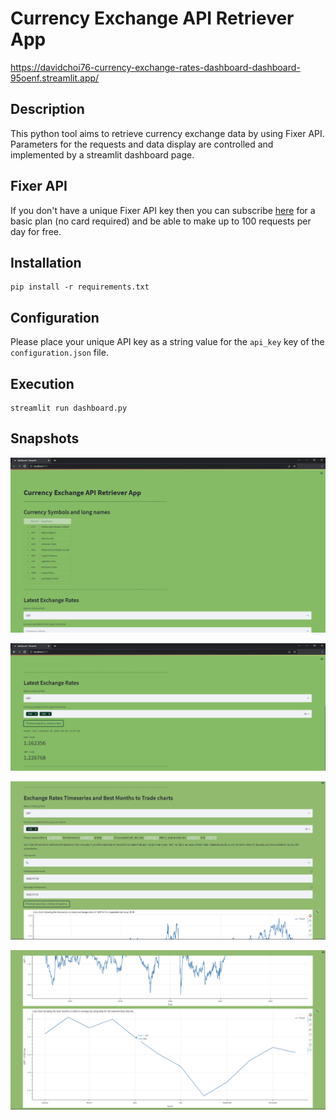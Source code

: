 # Currency Exchange API Retriever App

https://davidchoi76-currency-exchange-rates-dashboard-dashboard-95oenf.streamlit.app/

## Description

This python tool aims to retrieve currency exchange data by using Fixer API. Parameters for the requests and data 
display are controlled and implemented by a streamlit dashboard page.

## Fixer API

If you don't have a unique Fixer API key then you can subscribe [here](https://apilayer.com/marketplace/fixer-api)
for a basic plan (no card required) and be able to make up to 100 requests per day for free.

## Installation
```
pip install -r requirements.txt
```

## Configuration

Please place your unique API key as a string value for the `api_key` key of the `configuration.json` file.

## Execution
```
streamlit run dashboard.py
```

## Snapshots

![Currency Symbols](snapshots/1.png)

![Latest Exchange Rates](snapshots/2.png)

![Exchange Rates Timeseries](snapshots/3.png)

![Best Months to Trade](snapshots/4.png)
 
